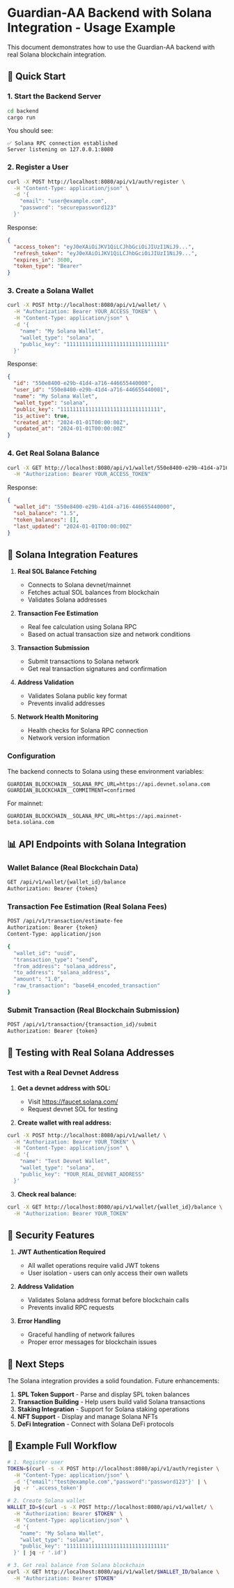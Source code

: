 # Guardian-AA Backend with Solana Integration - Usage Example

This document demonstrates how to use the Guardian-AA backend with real Solana blockchain integration.

## 🚀 **Quick Start**

### 1. Start the Backend Server

```bash
cd backend
cargo run
```

You should see:
```
✅ Solana RPC connection established
Server listening on 127.0.0.1:8080
```

### 2. Register a User

```bash
curl -X POST http://localhost:8080/api/v1/auth/register \
  -H "Content-Type: application/json" \
  -d '{
    "email": "user@example.com",
    "password": "securepassword123"
  }'
```

Response:
```json
{
  "access_token": "eyJ0eXAiOiJKV1QiLCJhbGciOiJIUzI1NiJ9...",
  "refresh_token": "eyJ0eXAiOiJKV1QiLCJhbGciOiJIUzI1NiJ9...",
  "expires_in": 3600,
  "token_type": "Bearer"
}
```

### 3. Create a Solana Wallet

```bash
curl -X POST http://localhost:8080/api/v1/wallet/ \
  -H "Authorization: Bearer YOUR_ACCESS_TOKEN" \
  -H "Content-Type: application/json" \
  -d '{
    "name": "My Solana Wallet",
    "wallet_type": "solana",
    "public_key": "11111111111111111111111111111111"
  }'
```

Response:
```json
{
  "id": "550e8400-e29b-41d4-a716-446655440000",
  "user_id": "550e8400-e29b-41d4-a716-446655440001",
  "name": "My Solana Wallet",
  "wallet_type": "solana",
  "public_key": "11111111111111111111111111111111",
  "is_active": true,
  "created_at": "2024-01-01T00:00:00Z",
  "updated_at": "2024-01-01T00:00:00Z"
}
```

### 4. Get Real Solana Balance

```bash
curl -X GET http://localhost:8080/api/v1/wallet/550e8400-e29b-41d4-a716-446655440000/balance \
  -H "Authorization: Bearer YOUR_ACCESS_TOKEN"
```

Response:
```json
{
  "wallet_id": "550e8400-e29b-41d4-a716-446655440000",
  "sol_balance": "1.5",
  "token_balances": [],
  "last_updated": "2024-01-01T00:00:00Z"
}
```

## 🔗 **Solana Integration Features**

1. **Real SOL Balance Fetching**
   - Connects to Solana devnet/mainnet
   - Fetches actual SOL balances from blockchain
   - Validates Solana addresses

2. **Transaction Fee Estimation**
   - Real fee calculation using Solana RPC
   - Based on actual transaction size and network conditions

3. **Transaction Submission**
   - Submit transactions to Solana network
   - Get real transaction signatures and confirmation

4. **Address Validation**
   - Validates Solana public key format
   - Prevents invalid addresses

5. **Network Health Monitoring**
   - Health checks for Solana RPC connection
   - Network version information

###  **Configuration**

The backend connects to Solana using these environment variables:

```env
GUARDIAN_BLOCKCHAIN__SOLANA_RPC_URL=https://api.devnet.solana.com
GUARDIAN_BLOCKCHAIN__COMMITMENT=confirmed
```

For mainnet:
```env
GUARDIAN_BLOCKCHAIN__SOLANA_RPC_URL=https://api.mainnet-beta.solana.com
```

## 📊 **API Endpoints with Solana Integration**

### Wallet Balance (Real Blockchain Data)
```bash
GET /api/v1/wallet/{wallet_id}/balance
Authorization: Bearer {token}
```

### Transaction Fee Estimation (Real Solana Fees)
```bash
POST /api/v1/transaction/estimate-fee
Authorization: Bearer {token}
Content-Type: application/json

{
  "wallet_id": "uuid",
  "transaction_type": "send",
  "from_address": "solana_address",
  "to_address": "solana_address", 
  "amount": "1.0",
  "raw_transaction": "base64_encoded_transaction"
}
```

### Submit Transaction (Real Blockchain Submission)
```bash
POST /api/v1/transaction/{transaction_id}/submit
Authorization: Bearer {token}
```

## 🧪 **Testing with Real Solana Addresses**

### Test with a Real Devnet Address

1. **Get a devnet address with SOL:**
   - Visit https://faucet.solana.com/
   - Request devnet SOL for testing

2. **Create wallet with real address:**
```bash
curl -X POST http://localhost:8080/api/v1/wallet/ \
  -H "Authorization: Bearer YOUR_TOKEN" \
  -H "Content-Type: application/json" \
  -d '{
    "name": "Test Devnet Wallet",
    "wallet_type": "solana",
    "public_key": "YOUR_REAL_DEVNET_ADDRESS"
  }'
```

3. **Check real balance:**
```bash
curl -X GET http://localhost:8080/api/v1/wallet/{wallet_id}/balance \
  -H "Authorization: Bearer YOUR_TOKEN"
```

## 🔐 **Security Features**

1. **JWT Authentication Required**
   - All wallet operations require valid JWT tokens
   - User isolation - users can only access their own wallets

2. **Address Validation**
   - Validates Solana address format before blockchain calls
   - Prevents invalid RPC requests

3. **Error Handling**
   - Graceful handling of network failures
   - Proper error messages for blockchain issues

## 🚀 **Next Steps**

The Solana integration provides a solid foundation. Future enhancements:

1. **SPL Token Support** - Parse and display SPL token balances
2. **Transaction Building** - Help users build valid Solana transactions
3. **Staking Integration** - Support for Solana staking operations
4. **NFT Support** - Display and manage Solana NFTs
5. **DeFi Integration** - Connect with Solana DeFi protocols

## 📝 **Example Full Workflow**

```bash
# 1. Register user
TOKEN=$(curl -s -X POST http://localhost:8080/api/v1/auth/register \
  -H "Content-Type: application/json" \
  -d '{"email":"test@example.com","password":"password123"}' | \
  jq -r '.access_token')

# 2. Create Solana wallet
WALLET_ID=$(curl -s -X POST http://localhost:8080/api/v1/wallet/ \
  -H "Authorization: Bearer $TOKEN" \
  -H "Content-Type: application/json" \
  -d '{
    "name": "My Solana Wallet",
    "wallet_type": "solana",
    "public_key": "11111111111111111111111111111111"
  }' | jq -r '.id')

# 3. Get real balance from Solana blockchain
curl -X GET http://localhost:8080/api/v1/wallet/$WALLET_ID/balance \
  -H "Authorization: Bearer $TOKEN"
```